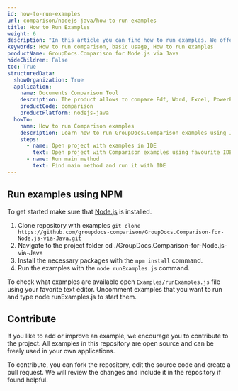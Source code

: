 ```yaml
---
id: how-to-run-examples
url: comparison/nodejs-java/how-to-run-examples
title: How to Run Examples
weight: 6
description: "In this article you can find how to run examples. We offer multiple solutions on how you can run GroupDocs.Comparison examples, by building your own or using our back-end or front-end examples out-of-the-box."
keywords: How to run comparison, basic usage, How to run examples
productName: GroupDocs.Comparison for Node.js via Java
hideChildren: False
toc: True
structuredData:
  showOrganization: True
  application:
    name: Documents Comparison Tool
    description: The product allows to compare Pdf, Word, Excel, PowerPoint, AutoCad, Image, Code and much more file formats. Comparison API also supports accepting or rejecting changes, extracting document information and generating comparison report
    productCode: comparison
    productPlatform: nodejs-java
  howTo:
    name: How to run Comparison examples
    description: Learn how to run GroupDocs.Comparison examples using IDE
    steps:
      - name: Open project with examples in IDE
        text: Open project with Comparison examples using favourite IDE
      - name: Run main method
        text: Find main method and run it with IDE
---
```


## Run examples using NPM

To get started make sure that [Node.js](https://nodejs.org/) is installed.

1. Clone repository with examples `git clone https://github.com/groupdocs-comparison/GroupDocs.Comparison-for-Node.js-via-Java.git`
2. Navigate to the project folder cd ./GroupDocs.Comparison-for-Node.js-via-Java
3. Install the necessary packages with the `npm install` command.
4. Run the examples with the `node runExamples.js` command.

To check what examples are available open `Examples/runExamples.js` file using your favorite text editor. Uncomment examples that you want to run and type node runExamples.js to start them.

## Contribute

If you like to add or improve an example, we encourage you to contribute to the project. All examples in this repository are open source and can be freely used in your own applications.

To contribute, you can fork the repository, edit the source code and create a pull request. We will review the changes and include it in the repository if found helpful.
